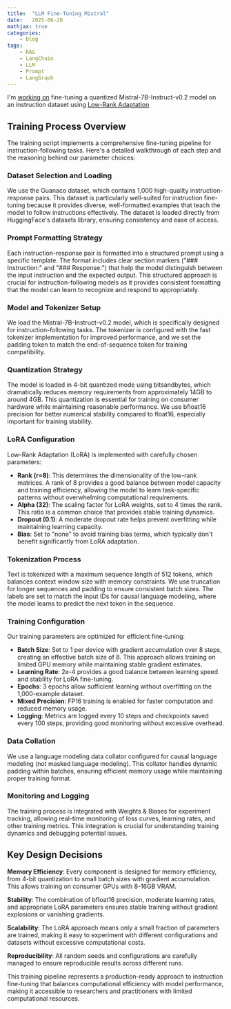```yaml
---
title:  "LLM Fine-Tuning Mistral"
date:   2025-06-20
mathjax: true
categories:
    - blog
tags: 
    - RAG
    - LangChain
    - LLM
    - Prompt
    - LangGraph
---
```


I'm [working on](https://github.com/varshantdhar/llm-finetuning-mistral) fine-tuning a quantized Mistral-7B-Instruct-v0.2 model on an instruction dataset using [Low-Rank Adaptation](https://arxiv.org/pdf/2106.09685)

## Training Process Overview

The training script implements a comprehensive fine-tuning pipeline for instruction-following tasks. Here's a detailed walkthrough of each step and the reasoning behind our parameter choices:

### Dataset Selection and Loading

We use the Guanaco dataset, which contains 1,000 high-quality instruction-response pairs. This dataset is particularly well-suited for instruction fine-tuning because it provides diverse, well-formatted examples that teach the model to follow instructions effectively. The dataset is loaded directly from HuggingFace's datasets library, ensuring consistency and ease of access.

### Prompt Formatting Strategy

Each instruction-response pair is formatted into a structured prompt using a specific template. The format includes clear section markers ("### Instruction:" and "### Response:") that help the model distinguish between the input instruction and the expected output. This structured approach is crucial for instruction-following models as it provides consistent formatting that the model can learn to recognize and respond to appropriately.

### Model and Tokenizer Setup

We load the Mistral-7B-Instruct-v0.2 model, which is specifically designed for instruction-following tasks. The tokenizer is configured with the fast tokenizer implementation for improved performance, and we set the padding token to match the end-of-sequence token for training compatibility.

### Quantization Strategy

The model is loaded in 4-bit quantized mode using bitsandbytes, which dramatically reduces memory requirements from approximately 14GB to around 4GB. This quantization is essential for training on consumer hardware while maintaining reasonable performance. We use bfloat16 precision for better numerical stability compared to float16, especially important for training stability.

### LoRA Configuration

Low-Rank Adaptation (LoRA) is implemented with carefully chosen parameters:
- **Rank (r=8)**: This determines the dimensionality of the low-rank matrices. A rank of 8 provides a good balance between model capacity and training efficiency, allowing the model to learn task-specific patterns without overwhelming computational requirements.
- **Alpha (32)**: The scaling factor for LoRA weights, set to 4 times the rank. This ratio is a common choice that provides stable training dynamics.
- **Dropout (0.1)**: A moderate dropout rate helps prevent overfitting while maintaining learning capacity.
- **Bias**: Set to "none" to avoid training bias terms, which typically don't benefit significantly from LoRA adaptation.

### Tokenization Process

Text is tokenized with a maximum sequence length of 512 tokens, which balances context window size with memory constraints. We use truncation for longer sequences and padding to ensure consistent batch sizes. The labels are set to match the input IDs for causal language modeling, where the model learns to predict the next token in the sequence.

### Training Configuration

Our training parameters are optimized for efficient fine-tuning:
- **Batch Size**: Set to 1 per device with gradient accumulation over 8 steps, creating an effective batch size of 8. This approach allows training on limited GPU memory while maintaining stable gradient estimates.
- **Learning Rate**: 2e-4 provides a good balance between learning speed and stability for LoRA fine-tuning.
- **Epochs**: 3 epochs allow sufficient learning without overfitting on the 1,000-example dataset.
- **Mixed Precision**: FP16 training is enabled for faster computation and reduced memory usage.
- **Logging**: Metrics are logged every 10 steps and checkpoints saved every 100 steps, providing good monitoring without excessive overhead.

### Data Collation

We use a language modeling data collator configured for causal language modeling (not masked language modeling). This collator handles dynamic padding within batches, ensuring efficient memory usage while maintaining proper training format.

### Monitoring and Logging

The training process is integrated with Weights & Biases for experiment tracking, allowing real-time monitoring of loss curves, learning rates, and other training metrics. This integration is crucial for understanding training dynamics and debugging potential issues.

## Key Design Decisions

**Memory Efficiency**: Every component is designed for memory efficiency, from 4-bit quantization to small batch sizes with gradient accumulation. This allows training on consumer GPUs with 8-16GB VRAM.

**Stability**: The combination of bfloat16 precision, moderate learning rates, and appropriate LoRA parameters ensures stable training without gradient explosions or vanishing gradients.

**Scalability**: The LoRA approach means only a small fraction of parameters are trained, making it easy to experiment with different configurations and datasets without excessive computational costs.

**Reproducibility**: All random seeds and configurations are carefully managed to ensure reproducible results across different runs.

This training pipeline represents a production-ready approach to instruction fine-tuning that balances computational efficiency with model performance, making it accessible to researchers and practitioners with limited computational resources.